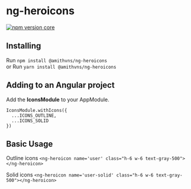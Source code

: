# ng-heroicons

[![npm version core](https://img.shields.io/npm/v/@amithvns/ng-heroicons/latest?label=%40amithvns%2Fng-heroicons&style=flat-square)](https://www.npmjs.com/package/@amithvns/ng-heroicons)

## Installing

Run `npm install @amithvns/ng-heroicons`\
or
Run `yarn install @amithvns/ng-heroicons`

## Adding to an Angular project

Add the **IconsModule** to your AppModule.

```
IconsModule.withIcons({
  ...ICONS_OUTLINE, 
  ...ICONS_SOLID
})
```

## Basic Usage
Outline icons
`<ng-heroicon name='user' class="h-6 w-6 text-gray-500"></ng-heroicon>`

Solid icons
`<ng-heroicon name='user-solid' class="h-6 w-6 text-gray-500"></ng-heroicon>`
